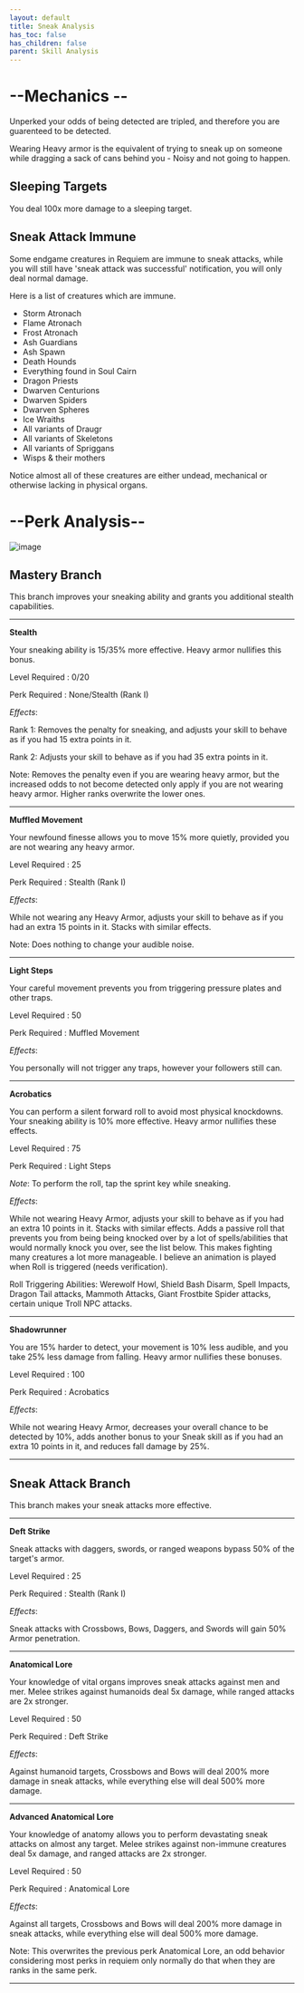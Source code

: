 ```yaml
---
layout: default
title: Sneak Analysis
has_toc: false
has_children: false
parent: Skill Analysis
---
```


# --Mechanics --

Unperked your odds of being detected are tripled, and therefore you are guarenteed to be detected. 

Wearing Heavy armor is the equivalent of trying to sneak up on someone while dragging a sack of cans behind you - Noisy and not going to happen.

## Sleeping Targets

You deal 100x more damage to a sleeping target.

## Sneak Attack Immune

Some endgame creatures in Requiem are immune to sneak attacks, while you will still have 'sneak attack was successful' notification, you will only deal normal damage.

Here is a list of creatures which are immune.

* Storm Atronach
* Flame Atronach
* Frost Atronach
* Ash Guardians
* Ash Spawn
* Death Hounds
* Everything found in Soul Cairn
* Dragon Priests
* Dwarven Centurions
* Dwarven Spiders
* Dwarven Spheres
* Ice Wraiths
* All variants of Draugr 
* All variants of Skeletons
* All variants of Spriggans
* Wisps & their mothers

Notice almost all of these creatures are either undead, mechanical or otherwise lacking in physical organs.

# --Perk Analysis--
![image](https://user-images.githubusercontent.com/26418143/157988086-866c3b4b-575e-4539-84fe-d78e53847742.png)

## Mastery Branch

This branch improves your sneaking ability and grants you additional stealth capabilities.

---

**Stealth**

Your sneaking ability is 15/35% more effective. Heavy armor nullifies this bonus.

Level Required : 0/20

Perk Required : None/Stealth (Rank I)

_Effects_:

Rank 1: Removes the penalty for sneaking, and adjusts your skill to behave as if you had 15 extra points in it.

Rank 2: Adjusts your skill to behave as if you had 35 extra points in it.

Note: Removes the penalty even if you are wearing heavy armor, but the increased odds to not become detected only apply if you are not wearing heavy armor. Higher ranks overwrite the lower ones.

---

**Muffled Movement**

Your newfound finesse allows you to move 15% more quietly, provided you are not wearing any heavy armor.

Level Required : 25

Perk Required : Stealth (Rank I)

_Effects_:

While not wearing any Heavy Armor, adjusts your skill to behave as if you had an extra 15 points in it. Stacks with similar effects.

Note: Does nothing to change your audible noise. 

---

**Light Steps**

Your careful movement prevents you from triggering pressure plates and other traps.

Level Required : 50

Perk Required : Muffled Movement

_Effects_:

You personally will not trigger any traps, however your followers still can.

---

**Acrobatics**

You can perform a silent forward roll to avoid most physical knockdowns. Your sneaking ability is 10% more effective. Heavy armor nullifies these effects.

Level Required : 75

Perk Required : Light Steps

_Note_: To perform the roll, tap the sprint key while sneaking.

_Effects_:

While not wearing Heavy Armor, adjusts your skill to behave as if you had an extra 10 points in it. Stacks with similar effects. Adds a passive roll that prevents you from being being knocked over by a lot of spells/abilities that would normally knock you over, see the list below. This makes fighting many creatures a lot more manageable. I believe an animation is played when Roll is triggered (needs verification).

Roll Triggering Abilities: Werewolf Howl, Shield Bash Disarm, Spell Impacts, Dragon Tail attacks, Mammoth Attacks, Giant Frostbite Spider attacks, certain unique Troll NPC attacks.

---

**Shadowrunner**

You are 15% harder to detect, your movement is 10% less audible, and you take 25% less damage from falling. Heavy armor nullifies these bonuses. 

Level Required : 100

Perk Required : Acrobatics

_Effects_:

While not wearing Heavy Armor, decreases your overall chance to be detected by 10%, adds another bonus to your Sneak skill as if you had an extra 10 points in it, and reduces fall damage by 25%.

---

## Sneak Attack Branch

This branch makes your sneak attacks more effective.

---

**Deft Strike**

Sneak attacks with daggers, swords, or ranged weapons bypass 50% of the target's armor. 

Level Required : 25

Perk Required : Stealth (Rank I)

_Effects_:

Sneak attacks with Crossbows, Bows, Daggers, and Swords will gain 50% Armor penetration.

---

**Anatomical Lore**

Your knowledge of vital organs improves sneak attacks against men and mer. Melee strikes against humanoids deal 5x damage, while ranged attacks are 2x stronger.

Level Required : 50

Perk Required : Deft Strike

_Effects_:

Against humanoid targets, Crossbows and Bows will deal 200% more damage in sneak attacks, while everything else will deal 500% more damage.

---

**Advanced Anatomical Lore**

Your knowledge of anatomy allows you to perform devastating sneak attacks on almost any target. Melee strikes against non-immune creatures deal 5x damage, and ranged attacks are 2x stronger.

Level Required : 50

Perk Required : Anatomical Lore

_Effects_:

Against all targets, Crossbows and Bows will deal 200% more damage in sneak attacks, while everything else will deal 500% more damage.

Note: This overwrites the previous perk Anatomical Lore, an odd behavior considering most perks in requiem only normally do that when they are ranks in the same perk.

---